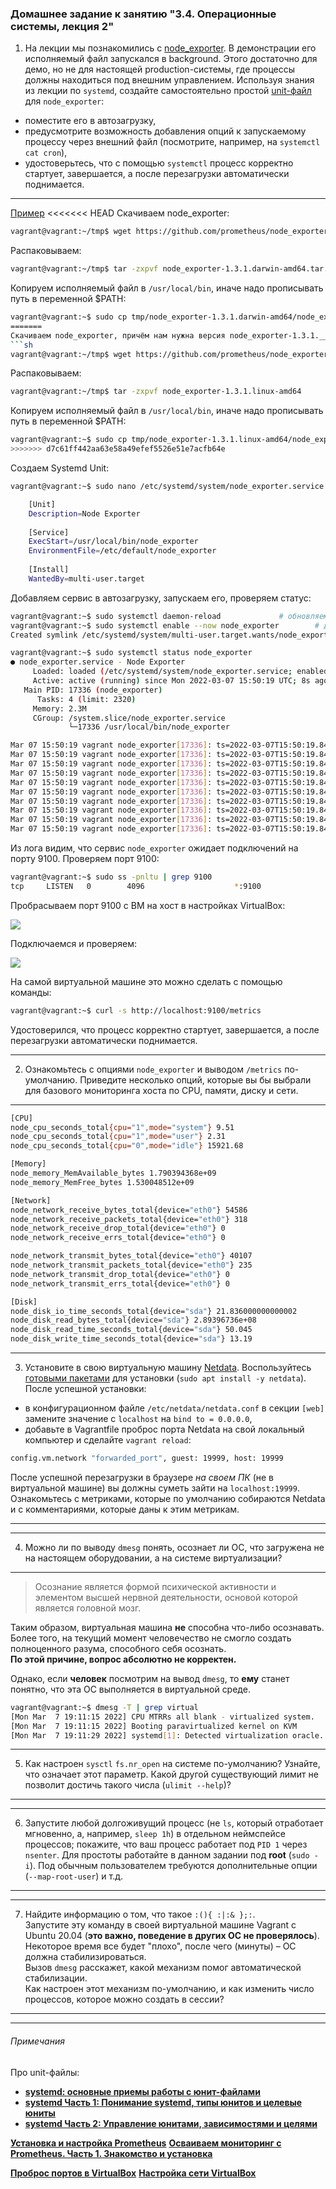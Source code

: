 ### Домашнее задание к занятию "3.4. Операционные системы, лекция 2"


1. На лекции мы познакомились с [node_exporter](https://github.com/prometheus/node_exporter/releases). В демонстрации его исполняемый файл запускался в background.
Этого достаточно для демо, но не для настоящей production-системы, где процессы должны находиться под внешним управлением. Используя знания из лекции по `systemd`,
создайте самостоятельно простой [unit-файл](https://www.freedesktop.org/software/systemd/man/systemd.service.html) для `node_exporter`:

- поместите его в автозагрузку,
- предусмотрите возможность добавления опций к запускаемому процессу через внешний файл (посмотрите, например, на `systemctl cat cron`),
- удостоверьтесь, что с помощью `systemctl` процесс корректно стартует, завершается, а после перезагрузки автоматически поднимается.

----
[Пример](https://itdraft.ru/2020/11/02/ustanovka-node-exporter-s-avtorizacziej-i-podklyuchenie-k-prometheus-v-centos-8/)
<<<<<<< HEAD
Скачиваем node_exporter:
```sh
vagrant@vagrant:~/tmp$ wget https://github.com/prometheus/node_exporter/releases/download/v1.3.1/node_exporter-1.3.1.darwin-amd64.tar.gz
```
Распаковываем:
```sh
vagrant@vagrant:~/tmp$ tar -zxpvf node_exporter-1.3.1.darwin-amd64.tar.gz
```
Копируем исполняемый файл в `/usr/local/bin`, иначе надо прописывать путь в переменной $PATH:
```sh
vagrant@vagrant:~$ sudo cp tmp/node_exporter-1.3.1.darwin-amd64/node_exporter /usr/local/bin
=======
Скачиваем node_exporter, причём нам нужна версия node_exporter-1.3.1.__linux__-amd64, иначе эта хрень не заработает:
```sh
vagrant@vagrant:~/tmp$ wget https://github.com/prometheus/node_exporter/releases/download/v1.3.1/node_exporter-1.3.1.linux-amd64.tar.gz
```
Распаковываем:
```sh
vagrant@vagrant:~/tmp$ tar -zxpvf node_exporter-1.3.1.linux-amd64
```
Копируем исполняемый файл в `/usr/local/bin`, иначе надо прописывать путь в переменной $PATH:
```sh
vagrant@vagrant:~$ sudo cp tmp/node_exporter-1.3.1.linux-amd64/node_exporter /usr/local/bin
>>>>>>> d7c61ff442aa63e58a49efef5526e51e7acfb64e
```
Создаем Systemd Unit:
```sh
vagrant@vagrant:~$ sudo nano /etc/systemd/system/node_exporter.service

	[Unit]
	Description=Node Exporter
	
	[Service]
	ExecStart=/usr/local/bin/node_exporter
	EnvironmentFile=/etc/default/node_exporter
	
	[Install]
	WantedBy=multi-user.target
```
Добавляем сервис в автозагрузку, запускаем его, проверяем статус:
```sh
vagrant@vagrant:~$ sudo systemctl daemon-reload				# обновляем конфигурацию всех служб
vagrant@vagrant:~$ sudo systemctl enable --now node_exporter		# добавляем node_exporter в автозагрузку
Created symlink /etc/systemd/system/multi-user.target.wants/node_exporter.service → /etc/systemd/system/node_exporter.service.

vagrant@vagrant:~$ sudo systemctl status node_exporter
● node_exporter.service - Node Exporter
     Loaded: loaded (/etc/systemd/system/node_exporter.service; enabled; vendor preset: enabled)
     Active: active (running) since Mon 2022-03-07 15:50:19 UTC; 8s ago
   Main PID: 17336 (node_exporter)
      Tasks: 4 (limit: 2320)
     Memory: 2.3M
     CGroup: /system.slice/node_exporter.service
             └─17336 /usr/local/bin/node_exporter

Mar 07 15:50:19 vagrant node_exporter[17336]: ts=2022-03-07T15:50:19.842Z caller=node_exporter.go:115 level=info collector=thermal_zone
Mar 07 15:50:19 vagrant node_exporter[17336]: ts=2022-03-07T15:50:19.842Z caller=node_exporter.go:115 level=info collector=time
Mar 07 15:50:19 vagrant node_exporter[17336]: ts=2022-03-07T15:50:19.842Z caller=node_exporter.go:115 level=info collector=timex
Mar 07 15:50:19 vagrant node_exporter[17336]: ts=2022-03-07T15:50:19.842Z caller=node_exporter.go:115 level=info collector=udp_queues
Mar 07 15:50:19 vagrant node_exporter[17336]: ts=2022-03-07T15:50:19.842Z caller=node_exporter.go:115 level=info collector=uname
Mar 07 15:50:19 vagrant node_exporter[17336]: ts=2022-03-07T15:50:19.842Z caller=node_exporter.go:115 level=info collector=vmstat
Mar 07 15:50:19 vagrant node_exporter[17336]: ts=2022-03-07T15:50:19.842Z caller=node_exporter.go:115 level=info collector=xfs
Mar 07 15:50:19 vagrant node_exporter[17336]: ts=2022-03-07T15:50:19.842Z caller=node_exporter.go:115 level=info collector=zfs
Mar 07 15:50:19 vagrant node_exporter[17336]: ts=2022-03-07T15:50:19.843Z caller=node_exporter.go:199 level=info msg="Listening on" address=:9100
Mar 07 15:50:19 vagrant node_exporter[17336]: ts=2022-03-07T15:50:19.844Z caller=tls_config.go:195 level=info msg="TLS is disabled." http2=false
```
Из лога видим,  что сервис `node_exporter` ожидает подключений на порту 9100.
Проверяем порт 9100:
```sh
vagrant@vagrant:~$ sudo ss -pnltu | grep 9100
tcp     LISTEN   0        4096                    *:9100                *:*      users:(("node_exporter",pid=17336,fd=3))
```
Пробрасываем порт 9100 с ВМ на хост в наcтройках VirtualBox:

![](port9100-9191.jpg)


Подключаемся и проверяем:

![](metrics.jpg)

На самой виртуальной машине это можно сделать с помощью команды:
```sh
vagrant@vagrant:~$ curl -s http://localhost:9100/metrics
```

Удостоверился, что процесс корректно стартует, завершается, а после перезагрузки автоматически поднимается.

----

2. Ознакомьтесь с опциями `node_exporter` и выводом `/metrics` по-умолчанию. Приведите несколько опций, которые вы бы выбрали для базового мониторинга хоста по CPU, памяти, диску и сети.

----
```sh
[CPU]
node_cpu_seconds_total{cpu="1",mode="system"} 9.51
node_cpu_seconds_total{cpu="1",mode="user"} 2.31
node_cpu_seconds_total{cpu="0",mode="idle"} 15921.68

[Memory]
node_memory_MemAvailable_bytes 1.790394368e+09
node_memory_MemFree_bytes 1.530048512e+09

[Network]
node_network_receive_bytes_total{device="eth0"} 54586
node_network_receive_packets_total{device="eth0"} 318
node_network_receive_drop_total{device="eth0"} 0
node_network_receive_errs_total{device="eth0"} 0

node_network_transmit_bytes_total{device="eth0"} 40107
node_network_transmit_packets_total{device="eth0"} 235
node_network_transmit_drop_total{device="eth0"} 0
node_network_transmit_errs_total{device="eth0"} 0

[Disk]
node_disk_io_time_seconds_total{device="sda"} 21.836000000000002
node_disk_read_bytes_total{device="sda"} 2.89396736e+08
node_disk_read_time_seconds_total{device="sda"} 50.045
node_disk_write_time_seconds_total{device="sda"} 13.19
```
----

3. Установите в свою виртуальную машину [Netdata](https://github.com/netdata/netdata). Воспользуйтесь [готовыми пакетами](https://packagecloud.io/netdata/netdata/install) для установки (`sudo apt install -y netdata`).\
	После успешной установки:

- в конфигурационном файле `/etc/netdata/netdata.conf` в секции `[web]` замените значение с `localhost` на `bind to = 0.0.0.0`,
- добавьте в Vagrantfile проброс порта Netdata на свой локальный компьютер и сделайте `vagrant reload`:
```sh
config.vm.network "forwarded_port", guest: 19999, host: 19999
```
После успешной перезагрузки в браузере *на своем ПК* (не в виртуальной машине) вы должны суметь зайти на `localhost:19999`.
Ознакомьтесь с метриками, которые по умолчанию собираются Netdata и с комментариями, которые даны к этим метрикам.

----

----

4. Можно ли по выводу `dmesg` понять, осознает ли ОС, что загружена не на настоящем оборудовании, а на системе виртуализации?

----

>Осознание является формой психической активности и элементом высшей нервной деятельности, основой которой является головной мозг.

Таким образом, виртуальная машина __не__ способна что-либо осознавать.\
Более того, на текущий момент человечество не смогло создать полноценного разума, способного себя осознать.\
__По этой причине, вопрос абсолютно не корректен.__

Однако, если __человек__ посмотрим на вывод `dmesg`, то __ему__ станет понятно, что эта ОС выполняется в виртуальной среде.
```sh
vagrant@vagrant:~$ dmesg -T | grep virtual
[Mon Mar  7 19:11:15 2022] CPU MTRRs all blank - virtualized system.
[Mon Mar  7 19:11:15 2022] Booting paravirtualized kernel on KVM
[Mon Mar  7 19:11:29 2022] systemd[1]: Detected virtualization oracle.
```

----

5. Как настроен `sysctl` `fs.nr_open` на системе по-умолчанию? Узнайте, что означает этот параметр. Какой другой существующий лимит не позволит достичь такого числа (`ulimit --help`)?

----

----

6. Запустите любой долгоживущий процесс (не `ls`, который отработает мгновенно, а, например, `sleep 1h`) в отдельном неймспейсе процессов;
	покажите, что ваш процесс работает под `PID 1` через `nsenter`. Для простоты работайте в данном задании под __root__ (`sudo -i`).
	Под обычным пользователем требуются дополнительные опции (`--map-root-user`) и т.д.

----

----

7. Найдите информацию о том, что такое `:(){ :|:& };:`.\
	Запустите эту команду в своей виртуальной машине Vagrant с Ubuntu 20.04 (__это важно, поведение в других ОС не проверялось__).\
	Некоторое время все будет "плохо", после чего (минуты) – ОС должна стабилизироваться.\
	Вызов `dmesg` расскажет, какой механизм помог автоматической стабилизации.\
	Как настроен этот механизм по-умолчанию, и как изменить число процессов, которое можно создать в сессии?

----

----


###### Примечания

Про unit-файлы:
- [__systemd: основные приемы работы с юнит-файлами__](http://rus-linux.net/MyLDP/boot/systemd_2_getting_a_grip_on_units.html)
- [__systemd Часть 1: Понимание systemd, типы юнитов и целевые юниты__](https://max-ko.ru/9-systemd-i-junity.html)
- [__systemd Часть 2: Управление юнитами, зависимостями и целями__](https://max-ko.ru/10-systemd-chast-2-upravlenie-junitami-zavisimostjami-i-celjami.html)

[__Установка и настройка Prometheus__](https://losst.ru/ustanovka-i-nastrojka-prometheus)
[__Осваиваем мониторинг с Prometheus. Часть 1. Знакомство и установка__](https://laurvas.ru/prometheus-p1/#node-exporter-installation)

[__Проброс портов в VirtualBox__](https://losst.ru/probros-portov-virtualbox)
[__Настройка сети VirtualBox__](https://help.reg.ru/hc/ru/articles/4408054736529-%D0%9D%D0%B0%D1%81%D1%82%D1%80%D0%BE%D0%B9%D0%BA%D0%B0-%D1%81%D0%B5%D1%82%D0%B8-VirtualBox)



